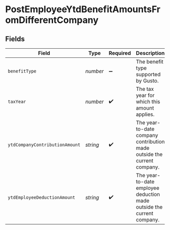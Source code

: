 # PostEmployeeYtdBenefitAmountsFromDifferentCompany


## Fields

| Field                                                                   | Type                                                                    | Required                                                                | Description                                                             |
| ----------------------------------------------------------------------- | ----------------------------------------------------------------------- | ----------------------------------------------------------------------- | ----------------------------------------------------------------------- |
| `benefitType`                                                           | *number*                                                                | :heavy_minus_sign:                                                      | The benefit type supported by Gusto.                                    |
| `taxYear`                                                               | *number*                                                                | :heavy_check_mark:                                                      | The tax year for which this amount applies.                             |
| `ytdCompanyContributionAmount`                                          | *string*                                                                | :heavy_check_mark:                                                      | The year-to-date company contribution made outside the current company. |
| `ytdEmployeeDeductionAmount`                                            | *string*                                                                | :heavy_check_mark:                                                      | The year-to-date employee deduction made outside the current company.   |
